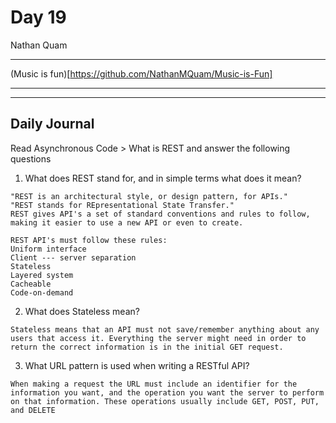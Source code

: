 # Day 19
Nathan Quam

---

(Music is fun)[https://github.com/NathanMQuam/Music-is-Fun]

---
---

## Daily Journal

Read Asynchronous Code > What is REST and answer the following questions

1. What does REST stand for, and in simple terms what does it mean?
```
"REST is an architectural style, or design pattern, for APIs."
"REST stands for REpresentational State Transfer."
REST gives API's a set of standard conventions and rules to follow, making it easier to use a new API or even to create.

REST API's must follow these rules:
Uniform interface
Client --- server separation
Stateless
Layered system
Cacheable
Code-on-demand
```

2. What does Stateless mean?
```
Stateless means that an API must not save/remember anything about any users that access it. Everything the server might need in order to return the correct information is in the initial GET request.
```

3. What URL pattern is used when writing a RESTful API?
```
When making a request the URL must include an identifier for the information you want, and the operation you want the server to perform on that information. These operations usually include GET, POST, PUT, and DELETE
```